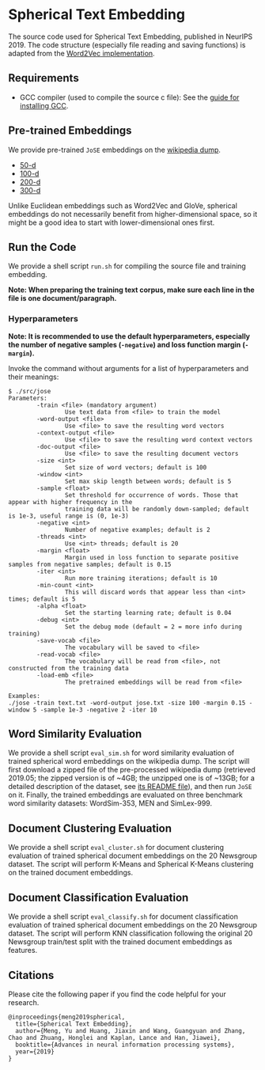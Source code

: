 # Spherical Text Embedding

The source code used for Spherical Text Embedding, published in NeurIPS 2019. The code structure (especially file reading and saving functions) is adapted from the [Word2Vec implementation](https://github.com/tmikolov/word2vec).

## Requirements

* GCC compiler (used to compile the source c file): See the [guide for installing GCC](https://gcc.gnu.org/wiki/InstallingGCC).

## Pre-trained Embeddings

We provide pre-trained ``JoSE`` embeddings on the [wikipedia dump](datasets/wiki/README.md).
* [50-d](https://drive.google.com/open?id=1bH7Jix1oQVzFxOz9ZtBa2RJZCLr6Zxvx)
* [100-d](https://drive.google.com/file/d/1hfA8BbhdnbxKejoW78lZU_voJCEfrSVH/view?usp=sharing)
* [200-d](https://drive.google.com/file/d/1qwMSFyf_6OVDxYoWywhsEhiZ3GlL041q/view?usp=sharing)
* [300-d](https://drive.google.com/file/d/13rPhPCOO1jA2ROhb4gBa8-2wsjdq-87Y/view?usp=sharing)

Unlike Euclidean embeddings such as Word2Vec and GloVe, spherical embeddings do not necessarily benefit from higher-dimensional space, so it might be a good idea to start with lower-dimensional ones first.

## Run the Code

We provide a shell script ``run.sh`` for compiling the source file and training embedding.

**Note: When preparing the training text corpus, make sure each line in the file is one document/paragraph.**

### Hyperparameters

**Note: It is recommended to use the default hyperparameters, especially the number of negative samples (``-negative``) and loss function margin (``-margin``).**

Invoke the command without arguments for a list of hyperparameters and their meanings:
```
$ ./src/jose
Parameters:
        -train <file> (mandatory argument)
                Use text data from <file> to train the model
        -word-output <file>
                Use <file> to save the resulting word vectors
        -context-output <file>
                Use <file> to save the resulting word context vectors
        -doc-output <file>
                Use <file> to save the resulting document vectors
        -size <int>
                Set size of word vectors; default is 100
        -window <int>
                Set max skip length between words; default is 5
        -sample <float>
                Set threshold for occurrence of words. Those that appear with higher frequency in the
                training data will be randomly down-sampled; default is 1e-3, useful range is (0, 1e-3)
        -negative <int>
                Number of negative examples; default is 2
        -threads <int>
                Use <int> threads; default is 20
        -margin <float>
                Margin used in loss function to separate positive samples from negative samples; default is 0.15
        -iter <int>
                Run more training iterations; default is 10
        -min-count <int>
                This will discard words that appear less than <int> times; default is 5
        -alpha <float>
                Set the starting learning rate; default is 0.04
        -debug <int>
                Set the debug mode (default = 2 = more info during training)
        -save-vocab <file>
                The vocabulary will be saved to <file>
        -read-vocab <file>
                The vocabulary will be read from <file>, not constructed from the training data
        -load-emb <file>
                The pretrained embeddings will be read from <file>

Examples:
./jose -train text.txt -word-output jose.txt -size 100 -margin 0.15 -window 5 -sample 1e-3 -negative 2 -iter 10
```

## Word Similarity Evaluation

We provide a shell script ``eval_sim.sh`` for word similarity evaluation of trained spherical word embeddings on the wikipedia dump. The script will first download a zipped file of the pre-processed wikipedia dump (retrieved 2019.05; the zipped version is of ~4GB; the unzipped one is of ~13GB; for a detailed description of the dataset, see [its README file](datasets/wiki/README.md)), and then run ``JoSE`` on it. Finally, the trained embeddings are evaluated on three benchmark word similarity datasets: WordSim-353, MEN and SimLex-999.

## Document Clustering Evaluation

We provide a shell script ``eval_cluster.sh`` for document clustering evaluation of trained spherical document embeddings on the 20 Newsgroup dataset. The script will perform K-Means and Spherical K-Means clustering on the trained document embeddings.

## Document Classification Evaluation

We provide a shell script ``eval_classify.sh`` for document classification evaluation of trained spherical document embeddings on the 20 Newsgroup dataset. The script will perform KNN classification following the original 20 Newsgroup train/test split with the trained document embeddings as features.

## Citations

Please cite the following paper if you find the code helpful for your research.
```
@inproceedings{meng2019spherical,
  title={Spherical Text Embedding},
  author={Meng, Yu and Huang, Jiaxin and Wang, Guangyuan and Zhang, Chao and Zhuang, Honglei and Kaplan, Lance and Han, Jiawei},
  booktitle={Advances in neural information processing systems},
  year={2019}
}
```
